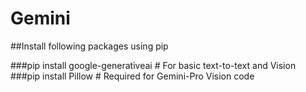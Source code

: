 # Gemini

##Install following packages using pip

###pip install google-generativeai    # For basic text-to-text and Vision
###pip install Pillow                 # Required for Gemini-Pro Vision code 

